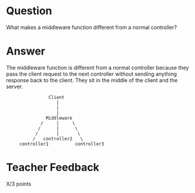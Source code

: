 # Question

What makes a middleware function different from a normal controller?

# Answer

The middleware function is different from a normal controller because they pass the client request to the next controller without sending anything response back to the client. They sit in the middle of the client and the server.

                    Client
                       |
                       |
                       |
                   Middleware
                 /     |     \
                /      |      \
               /       |       \
              /   controller2   \
         controller1          controller3

# Teacher Feedback

X/3 points
